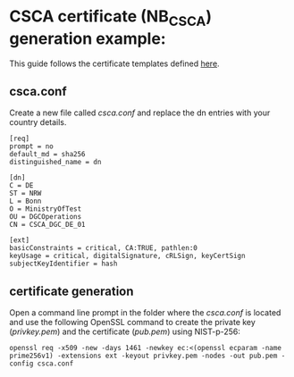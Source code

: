 #  CSCA certificate (NB<sub>CSCA</sub>) generation example:

This guide follows the certificate templates defined [here](https://github.com/eu-digital-green-certificates/dgc-overview/blob/main/guides/certificate-governance.md#42csca-certificate-nbcsca).

## csca.conf
Create a new file called *csca.conf* and replace the dn entries with your country details.
```
[req]
prompt = no
default_md = sha256
distinguished_name = dn

[dn]
C = DE
ST = NRW
L = Bonn
O = MinistryOfTest
OU = DGCOperations
CN = CSCA_DGC_DE_01

[ext]
basicConstraints = critical, CA:TRUE, pathlen:0
keyUsage = critical, digitalSignature, cRLSign, keyCertSign
subjectKeyIdentifier = hash 
```
## certificate generation
Open a command line prompt in the folder where the *csca.conf* is located and use the following OpenSSL command to create the private key (*privkey.pem*) and the certificate (*pub.pem*) using NIST-p-256:
```
openssl req -x509 -new -days 1461 -newkey ec:<(openssl ecparam -name prime256v1) -extensions ext -keyout privkey.pem -nodes -out pub.pem -config csca.conf
```
